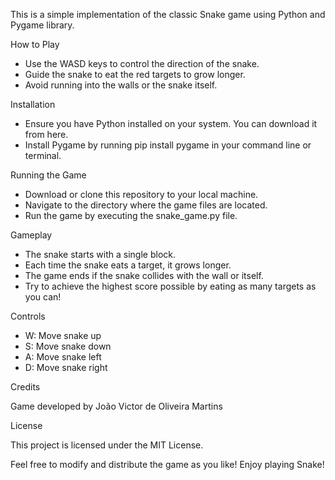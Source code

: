 This is a simple implementation of the classic Snake game using Python and Pygame library.

How to Play

 - Use the WASD keys to control the direction of the snake.
 - Guide the snake to eat the red targets to grow longer.
 - Avoid running into the walls or the snake itself.

Installation

 - Ensure you have Python installed on your system. You can download it from here.
 - Install Pygame by running pip install pygame in your command line or terminal.

Running the Game
 - Download or clone this repository to your local machine.
 - Navigate to the directory where the game files are located.
 - Run the game by executing the snake_game.py file.

Gameplay
 - The snake starts with a single block.
 - Each time the snake eats a target, it grows longer.
 - The game ends if the snake collides with the wall or itself.
 - Try to achieve the highest score possible by eating as many targets as you can!

Controls
 - W: Move snake up
 - S: Move snake down
 - A: Move snake left
 - D: Move snake right

Credits

Game developed by João Victor de Oliveira Martins

License

This project is licensed under the MIT License.

Feel free to modify and distribute the game as you like! Enjoy playing Snake!
